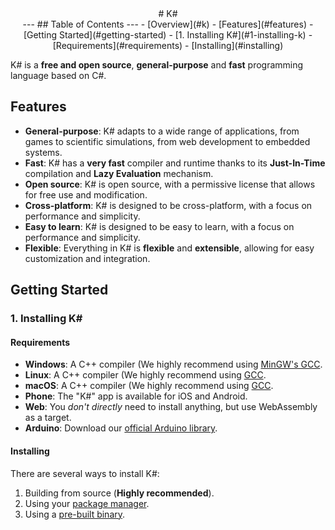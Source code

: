﻿<div align="center">
    # K#
</div>

<div align="center">
	---
	## Table of Contents
	---
	- [Overview](#k)
	- [Features](#features)
	- [Getting Started](#getting-started)
		- [1. Installing K#](#1-installing-k)
			- [Requirements](#requirements)
			- [Installing](#installing)
</div>

K# is a **free and open source**, **general-purpose** and **fast** programming language based on C#.

## Features

-   **General-purpose**: K# adapts to a wide range of applications, from games to scientific simulations, from web development to embedded systems.
-   **Fast**: K# has a **very fast** compiler and runtime thanks to its **Just-In-Time** compilation and **Lazy Evaluation** mechanism.
-   **Open source**: K# is open source, with a permissive license that allows for free use and modification.
-   **Cross-platform**: K# is designed to be cross-platform, with a focus on performance and simplicity.
-   **Easy to learn**: K# is designed to be easy to learn, with a focus on performance and simplicity.
-   **Flexible**: Everything in K# is **flexible** and **extensible**, allowing for easy customization and integration.

## Getting Started

### 1. Installing K#

#### Requirements

-   **Windows**: A C++ compiler (We highly recommend using [MinGW's GCC](https://www.mingw-w64.org/downloads/).
-   **Linux**: A C++ compiler (We highly recommend using [GCC](https://gcc.gnu.org/).
-   **macOS**: A C++ compiler (We highly recommend using [GCC](https://gcc.gnu.org/).
-   **Phone**: The "K#" app is available for iOS and Android.
-   **Web**: You _don't directly_ need to install anything, but use WebAssembly as a target.
-   **Arduino**: Download our [official Arduino library](https://github.com/ksharp-org/arduino-lib).

#### Installing

There are several ways to install K#:

1. Building from source (**Highly recommended**).
2. Using your [package manager](https://wikipedia.org/wiki/Package_manager).
3. Using a [pre-built binary](https://github.com/ksharp-org/ksharp/releases).
